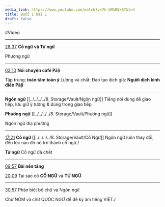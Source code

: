 ```yaml
---
media_link: https://www.youtube.com/watch?v=7h-UMhD5kSY&t=4
title: Buổi 1 bài 1
draft: false
---
```

#Video

---
[26:37](https://www.youtube.com/watch?t=1597&v=7h-UMhD5kSY)
**Cổ ngữ và Tử ngữ**




Phương ngữ


---
[02:10](https://www.youtube.com/watch?v=7h-UMhD5kSY&t=130)
**Nói chuyện café Pāḷi**

Tập trung: **toàn tâm toàn ý**
Lượng và chất: 
Đào tạo dịch giả: **Người dịch kinh điển Pāḷi**






---
**Ngôn ngữ**
[[../../../../8. Storage/Vault/Ngôn ngữ]]
Tiếng nói dùng để giao tiếp, lưu giữ ý tưởng & dùng trong giao tiếp

**Phương ngữ**
[[../../../../8. Storage/Vault/Phương ngữ]]

Ngôn ngữ điạ phương

---
[17:21](https://www.youtube.com/watch?t=1041&v=7h-UMhD5kSY)
**Cổ ngữ**
[[../../../../8. Storage/Vault/Cổ Ngữ]]
Ngôn ngữ luôn thay đổi, đến lúc nào đó nó trở thành cổ ngữ./


**Tử ngữ**
 Cổ ngữ đã chết

---
[09:57](https://www.youtube.com/watch?v=7h-UMhD5kSY&t=597)
**Bài nền tảng**

[20:09](https://www.youtube.com/watch?t=1209&v=7h-UMhD5kSY)
Tại sao có **CỔ NGỮ** và **TỬ NGỮ**

---
[30:57](https://www.youtube.com/watch?t=1857&v=7h-UMhD5kSY)
Phân biệt bộ chữ và Ngôn ngữ

Chữ NÔM và chữ QUỐC NGỮ để để ký âm tiếng VIỆT./

